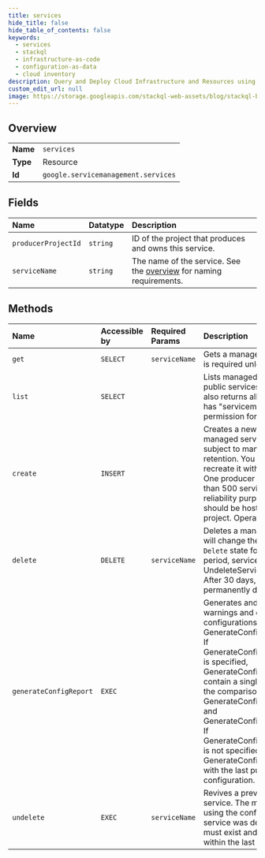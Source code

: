```yaml
---
title: services
hide_title: false
hide_table_of_contents: false
keywords:
  - services
  - stackql
  - infrastructure-as-code
  - configuration-as-data
  - cloud inventory
description: Query and Deploy Cloud Infrastructure and Resources using SQL
custom_edit_url: null
image: https://storage.googleapis.com/stackql-web-assets/blog/stackql-blog-post-featured-image.png
---
```

  
    

## Overview
<table><tbody>
<tr><td><b>Name</b></td><td><code>services</code></td></tr>
<tr><td><b>Type</b></td><td>Resource</td></tr>
<tr><td><b>Id</b></td><td><code>google.servicemanagement.services</code></td></tr>
</tbody></table>

## Fields
| Name | Datatype | Description |
|:-----|:---------|:------------|
| `producerProjectId` | `string` | ID of the project that produces and owns this service. |
| `serviceName` | `string` | The name of the service. See the [overview](https://cloud.google.com/service-infrastructure/docs/overview) for naming requirements. |
## Methods
| Name | Accessible by | Required Params | Description |
|:-----|:--------------|:----------------|:------------|
| `get` | `SELECT` | `serviceName` | Gets a managed service. Authentication is required unless the service is public. |
| `list` | `SELECT` |  | Lists managed services. Returns all public services. For authenticated users, also returns all services the calling user has "servicemanagement.services.get" permission for. |
| `create` | `INSERT` |  | Creates a new managed service. A managed service is immutable, and is subject to mandatory 30-day data retention. You cannot move a service or recreate it within 30 days after deletion. One producer project can own no more than 500 services. For security and reliability purposes, a production service should be hosted in a dedicated producer project. Operation |
| `delete` | `DELETE` | `serviceName` | Deletes a managed service. This method will change the service to the `Soft-Delete` state for 30 days. Within this period, service producers may call UndeleteService to restore the service. After 30 days, the service will be permanently deleted. Operation |
| `generateConfigReport` | `EXEC` |  | Generates and returns a report (errors, warnings and changes from existing configurations) associated with GenerateConfigReportRequest.new_value If GenerateConfigReportRequest.old_value is specified, GenerateConfigReportRequest will contain a single ChangeReport based on the comparison between GenerateConfigReportRequest.new_value and GenerateConfigReportRequest.old_value. If GenerateConfigReportRequest.old_value is not specified, this method will compare GenerateConfigReportRequest.new_value with the last pushed service configuration. |
| `undelete` | `EXEC` | `serviceName` | Revives a previously deleted managed service. The method restores the service using the configuration at the time the service was deleted. The target service must exist and must have been deleted within the last 30 days. Operation |
